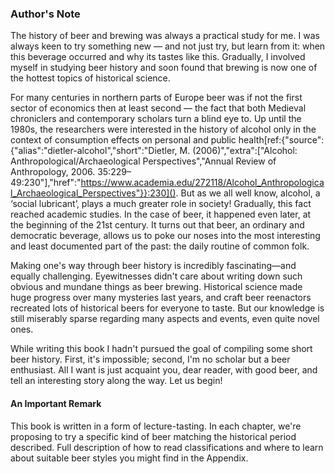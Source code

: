 ### Author's Note

The history of beer and brewing was always a practical study for me. I was always keen to try something new — and not just try, but learn from it: when this beverage occurred and why its tastes like this. Gradually, I involved myself in studying beer history and soon found that brewing is now one of the hottest topics of historical science.

For many centuries in northern parts of Europe beer was if not the first sector of economics then at least second — the fact that both Medieval chroniclers and contemporary scholars turn a blind eye to. Up until the 1980s, the researchers were interested in the history of alcohol only in the context of consumption effects on personal and public health[ref:{"source":{"alias":"dietler-alcohol","short":"Dietler, M. (2006)","extra":\["Alcohol: Anthropological/Archaeological Perspectives","Annual Review of Anthropology, 2006. 35:229–49:230"\],"href":"https://www.academia.edu/272118/Alcohol_Anthropological_Archaeological_Perspectives"}}:230](). But as we all well know, alcohol, a ‘social lubricant’, plays a much greater role in society! Gradually, this fact reached academic studies. In the case of beer, it happened even later, at the beginning of the 21st century. It turns out that beer, an ordinary and democratic beverage, allows us to poke our noses into the most interesting and least documented part of the past: the daily routine of common folk.

Making one's way through beer history is incredibly fascinating—and equally challenging. Eyewitnesses didn't care about writing down such obvious and mundane things as beer brewing. Historical science made huge progress over many mysteries last years, and craft beer reenactors recreated lots of historical beers for everyone to taste. But our knowledge is still miserably sparse regarding many aspects and events, even quite novel ones.

While writing this book I hadn't pursued the goal of compiling some short beer history. First, it's impossible; second, I'm no scholar but a beer enthusiast. All I want is just acquaint you, dear reader, with good beer, and tell an interesting story along the way. Let us begin!

#### An Important Remark

This book is written in a form of lecture-tasting. In each chapter, we're proposing to try a specific kind of beer matching the historical period described. Full description of how to read classifications and where to learn about suitable beer styles you might find in the Appendix.
